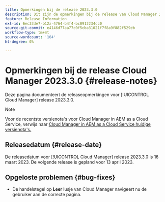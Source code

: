 ```yaml
---
title: Opmerkingen bij de release 2023.3.0
description: Dit zijn de opmerkingen bij de release van Cloud Manager 2023.3.0.
feature: Release Information
exl-id: 6ec33de7-b12a-4764-b4f4-bc0912234cc0
source-git-commit: e4146d77aa77c0f5cba31021f7f8a9f882f529eb
workflow-type: tm+mt
source-wordcount: '104'
ht-degree: 0%

---
```


# Opmerkingen bij de release Cloud Manager 2023.3.0 {#release-notes}

Deze pagina documenteert de releaseopmerkingen voor [!UICONTROL Cloud Manager] release 2023.3.0.

>[!NOTE]
>
>Voor de recentste versienota&#39;s voor Cloud Manager in AEM as a Cloud Service, verwijs naar [ Cloud Manager in AEM as a Cloud Service huidige versienota&#39;s.](https://experienceleague.adobe.com/docs/experience-manager-cloud-service/content/implementing/using-cloud-manager/release-notes-cloud-manager/release-notes-cm-current.html)

## Releasedatum {#release-date}

De releasedatum voor [!UICONTROL Cloud Manager] release 2023.3.0 is 16 maart 2023. De volgende release is gepland voor 13 april 2023.

## Opgeloste problemen {#bug-fixes}

* De handelstegel op **Leer** lusje van Cloud Manager navigeert nu de gebruiker aan de correcte pagina.
